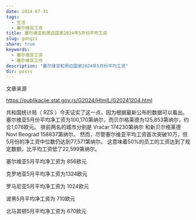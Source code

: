```yaml
---
date: 2024-07-31
tags:
  - 生活
  - 塞尔维亚工资
title: 塞尔维亚和周边国家2024年5月份平均工资
slug: gongzi
share: true
keywords:
  - 塞尔维亚工资
  - 塞尔维亚工作
description: "塞尔维亚和周边国家2024年5月份平均工资"
dir: posts
---
```

文章来源

https://publikacije.stat.gov.rs/G2024/HtmlL/G20241204.html

共和国统计局（ RZS ）今天证实了这一点，因为根据最新公布的数据可以看出。
塞尔维亚5月份平均净工资为100,170第纳尔，而贝尔格莱德为125,853第纳尔，约合1,076欧元。
排前两名的城市分别是 Vračar  174230第纳尔 和新贝尔格莱德Novi Beograd 158837第纳尔。
然而，尽管塞尔维亚平均工资首次突破10万，但5月份的净工资中位数仍达到77,571第纳尔。
这意味着50%的员工的工资达到了规定数额，比平均工资低了22,599第纳尔。

塞尔维亚5月平均净工资为 856欧元

克罗地亚5月平均净工资为1324欧元

罗马尼亚5月平均净工资为 1024欧元

波黑5月平均净工资为 710欧元

北马其顿5月平均净工资为 670欧元
